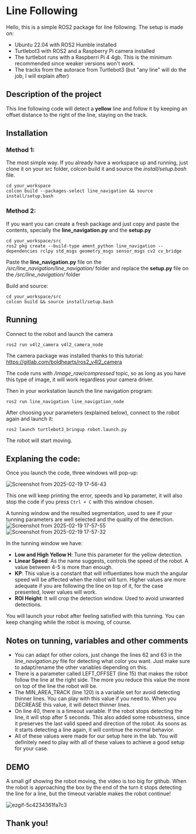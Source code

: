 # Line Following
Hello, this is a simple ROS2 package for line following. The setup is made on:

- Ubuntu 22.04 with ROS2 Humble installed
- Turtlebot3 with ROS2 and a Raspberry Pi camera installed
- The turtlebot runs with a Raspberri Pi 4 4gb. This is the minimum recommended since weaker versions won't work. 
- The tracks from the autorace from Turtlebot3 (but "any line" will do the job, I will explain after)


## Description of the project

This line following code will detect a **yellow** line and follow it by keeping an offset distance to the right of the line, staying on the track.


## Installation

### Method 1:

The most simple way. If you already have a workspace up and running, just clone it on your src folder, colcon build it and source the *install/setup.bash* file.

```
cd your_workspace
colcon build --packages-select line_navigation && source install/setup.bash
```

### Method 2:

If you want you can create a fresh package and just copy and paste the contents, specially the **line_navigation.py** and the **setup.py**

```
cd your_workspace/src
ros2 pkg create --build-type ament_python line_navigation --dependencies rclpy std_msgs geometry_msgs sensor_msgs cv2 cv_bridge
```
Paste the **line_navigation.py** file on the */src/line_navigation/line_navigation/* folder and replace the **setup.py** file on the */src/line_navigation/* folder

Build and source:
```
cd your_workspace/src
colcon build && source install/setup.bash
```

## Running

Connect to the robot and launch the camera
```
ros2 run v4l2_camera v4l2_camera_node
```
The camera package was installed thanks to this tutorial:
https://gitlab.com/boldhearts/ros2_v4l2_camera

The code runs with */image_raw/compressed* topic, so as long as you have this type of image, it will work regardless your camera driver.

Then in your workstation launch the line navigation program:
```
ros2 run line_navigation line_navigation_node
```
After choosing your parameters (explained below), connect to the robot again and launch it:
```
ros2 launch turtlebot3_bringup robot.launch.py
```

The robot will start moving.

## Explaning the code:

Once you launch the code, three windows will pop-up:

![Screenshot from 2025-02-19 17-56-43](https://github.com/user-attachments/assets/d8ce5113-9b7c-4006-a387-770f8064b698)

This one will keep printing the error, speeds and kp parameter, it will also stop the code if you press ```Ctrl + C``` with this window chosen.

A tunning window and the resulted segmentation, used to see if your tunning parameters are well selected and the quality of the detection. <br><hl>
![Screenshot from 2025-02-19 17-57-55](https://github.com/user-attachments/assets/964745a9-a17a-4ef1-9499-01933032cf5e)
![Screenshot from 2025-02-19 17-57-32](https://github.com/user-attachments/assets/c7fb1d55-fdab-471a-9f1e-e9b3648a1e8b)


In the tunning window we have:
- **Low and High Yellow H**: Tune this parameter for the yellow detection.
- **Linear Speed**: As the name suggests, controls the speed of the robot. A value between 4-5 is more than enough.
- **KP**: This value is a constant that will influentiates how much the angular speed will be affected when the robot will turn. Higher values are more adequate if you are following the line on top of it, for the case presented, lower values will work.
- **ROI Height**: It will crop the detection window. Used to avoid unwanted detections.

You will launch your robot after feeling satisfied with this tunning. You can keep changing while the robot is moving, of course.

## Notes on tunning, variables and other comments
- You can adapt for other colors, just change the lines 62 and 63 in the *line_navigation.py* file for detecting what color you want. Just make sure to adapt/rename the other variables depending on this.
- There is a parameter called LEFT_OFFSET (line 15) that makes the robot follow the line at the right side. The more you reduce this value the more on top of the line the robot will be.
- The MIN_AREA_TRACK (line 120) is a variable set for avoid detecting thinner lines. You can play with this value if you need to. When you DECREASE this value, it will detect thinner lines.
- On line 40, there is a timeout variable. If the robot stops detecting the line, it will stop after 5 seconds. This also added some robustness, since it preserves the last valid speed and direction of the robot. As soons as it starts detecting a line again, it will continue the normal behavior.
- All of these values were made for our setup here in the lab. You will definitely need to play with all of these values to achieve a good setup for your case.

## DEMO
A small gif showing the robot moving, the video is too big for github. When the robot is approaching the box by the end of the turn it stops detecting the line for a line, but the timeout variable makes the robot continue!

![ezgif-5c4234361fa7c3](https://github.com/user-attachments/assets/4af3fc61-7b20-41eb-9a07-5bffb74da0a8)


## Thank you!
